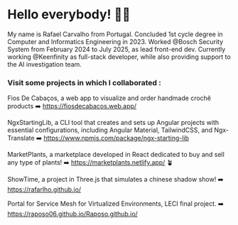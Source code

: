 # Hello everybody! 👋🏼
My name is Rafael Carvalho from Portugal. 
Concluded 1st cycle degree in Computer and Informatics Engineering in 2023.
Worked @Bosch Security System from February 2024 to July 2025, as lead front-end dev.
Currently working @Keenfinity as full-stack developer, while also providing support to the AI investigation team.

### Visit some projects in which I collaborated :

Fios De Cabaços, a web app to visualize and order handmade crochê products ➡️ https://fiosdecabacos.web.app/

NgxStartingLib, a CLI tool that creates and sets up Angular projects with essential configurations, including Angular Material, TailwindCSS, and Ngx-Translate ➡️ https://www.npmjs.com/package/ngx-starting-lib

MarketPlants, a marketplace developed in React dedicated to buy and sell any type of plants! ➡️ https://marketplants.netlify.app/ 🪴

ShowTime, a project in Three.js that simulates a chinese shadow show! ➡️ https://rafarlho.github.io/

Portal for Service Mesh for Virtualized Environments, LECI final project. ➡️ https://raposo06.github.io/Raposo.github.io/



<!--
**rafarlho/rafarlho** is a ✨ _special_ ✨ repository because its `README.md` (this file) appears on your GitHub profile.

Here are some ideas to get you started:

- 🔭 I’m currently working on ...
- 🌱 I’m currently learning ...
- 👯 I’m looking to collaborate on ...
- 🤔 I’m looking for help with ...
- 💬 Ask me about ...
- 📫 How to reach me: ...
- 😄 Pronouns: ...
- ⚡ Fun fact: ...
-->
